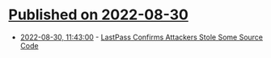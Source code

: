 # [Published on 2022-08-30](index.md)

* [2022-08-30, 11:43:00](https://soylentnews.org/article.pl?sid=22/08/29/1717254&from=rss) - [LastPass Confirms Attackers Stole Some Source Code](https://soylentnews.org/article.pl?sid=22/08/29/1717254&from=rss)
